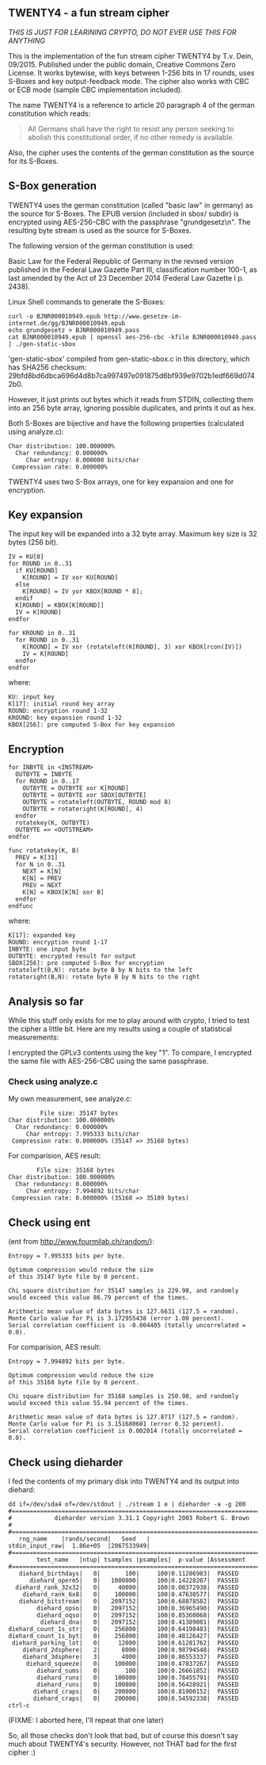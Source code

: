## TWENTY4 - a fun stream cipher

*THIS IS JUST FOR LEARINING CRYPTO, DO NOT EVER USE THIS FOR ANYTHING*

This is the implementation of the fun stream cipher TWENTY4 by T.v. Dein, 09/2015.
Published under the public domain, Creative Commons Zero License. It works bytewise,
with keys between 1-256 bits in 17 rounds, uses S-Boxes and key output-feedback mode.
The cipher also works with CBC or ECB mode (sample CBC implementation included).

The name TWENTY4 is a reference to article 20 paragraph 4 of the german constitution
which reads:

> All Germans shall have  the right to resist  any person seeking to
> abolish this constitutional order, if no other remedy is available.

Also, the cipher uses the contents of the german constitution as the source for its
S-Boxes.

## S-Box generation

TWENTY4 uses the german constitution (called "basic law" in germany) as
the source for S-Boxes. The EPUB version (included in sbox/ subdir)
is encrypted using AES-256-CBC with the passphrase
"grundgesetz\n". The resulting byte stream is used as the source for
S-Boxes.

The following version of the german constitution is used:

Basic Law for the Federal Republic of Germany in the revised version
published in the Federal Law Gazette Part III, classification number
100-1, as last amended by the Act of 23 December 2014
(Federal Law Gazette I p. 2438).

Linux Shell commands to generate the S-Boxes:

    curl -o BJNR000010949.epub http://www.gesetze-im-internet.de/gg/BJNR000010949.epub
    echo grundgesetz > BJNR000010949.pass
    cat BJNR000010949.epub | openssl aes-256-cbc -kfile BJNR000010949.pass | ./gen-static-sbox

'gen-static-sbox' compiled from gen-static-sbox.c in this directory, which has SHA256
checksum: 29bfd8bd6dbca696d4d8b7ca997497e091875d6bf939e9702b1edf669d0742b0.

However, it just prints out bytes which it reads from STDIN, collecting them into an 256
byte array, ignoring possible duplicates, and prints it out as hex.

Both S-Boxes are bijective and have the following properties (calculated using analyze.c):

    Char distribution: 100.000000%
      Char redundancy: 0.000000%
         Char entropy: 8.000000 bits/char
     Compression rate: 0.000000%

TWENTY4 uses two S-Box arrays, one for key expansion and one for encryption.

## Key expansion

The input key will be expanded into a 32 byte array. Maximum key size is
32 bytes (256 bit).

    IV = KU[0]
    for ROUND in 0..31
      if KU[ROUND]
        K[ROUND] = IV xor KU[ROUND]
      else
        K[ROUND] = IV yor KBOX[ROUND * 8];
      endif
      K[ROUND] = KBOX[K[ROUND]]
      IV = K[ROUND]
    endfor
    
    for KROUND in 0..31
      for ROUND in 0..31
        K[ROUND] = IV xor (rotateleft(K[ROUND], 3) xor KBOX[rcon(IV)])
        IV = K[ROUND]
      endfor
    endfor

where:

    KU: input key
    K[17]: initial round key array
    ROUND: encryption round 1-32
    KROUND: key expansion round 1-32
    KBOX[256]: pre computed S-Box for key expansion

## Encryption

    for INBYTE in <INSTREAM>
      OUTBYTE = INBYTE
      for ROUND in 0..17
        OUTBYTE = OUTBYTE xor K[ROUND]
        OUTBYTE = OUTBYTE xor SBOX[OUTBYTE]
        OUTBYTE = rotateleft(OUTBYTE, ROUND mod 8)
        OUTBYTE = rotateright(K[ROUND], 4)
      endfor
      rotatekey(K, OUTBYTE)
      OUTBYTE => <OUTSTREAM>
    endfor
    
    func rotatekey(K, B)
      PREV = K[31]
      for N in 0..31
        NEXT = K[N]
        K[N] = PREV 
        PREV = NEXT
        K[N] = KBOX[K[N] xor B]
      endfor
    endfunc    

where:

    K[17]: expanded key
    ROUND: encryption round 1-17
    INBYTE: one input byte
    OUTBYTE: encrypted result for output
    SBOX[256]: pre computed S-Box for encryption
    rotateleft(B,N): rotate byte B by N bits to the left 
    rotateright(B,N): rotate byte B by N bits to the right 


## Analysis so far

While this stuff only exists for me to play around with
crypto, I tried to test the cipher a little bit. Here are
my results using a couple of statistical measurements:

I encrypted the GPLv3 contents using the key "1". To compare,
I encrypted the same file with AES-256-CBC using the same
passphrase.


### Check using analyze.c

My own measurement, see analyze.c:

             File size: 35147 bytes
    Char distribution: 100.000000%
      Char redundancy: 0.000000%
         Char entropy: 7.995333 bits/char
     Compression rate: 0.000000% (35147 => 35168 bytes)

For comparision, AES result:

            File size: 35168 bytes
    Char distribution: 100.000000%
      Char redundancy: 0.000000%
         Char entropy: 7.994892 bits/char
     Compression rate: 0.000000% (35168 => 35189 bytes)

## Check using ent

(ent from http://www.fourmilab.ch/random/):

    Entropy = 7.995333 bits per byte.
    
    Optimum compression would reduce the size
    of this 35147 byte file by 0 percent.
    
    Chi square distribution for 35147 samples is 229.98, and randomly
    would exceed this value 86.79 percent of the times.
    
    Arithmetic mean value of data bytes is 127.6631 (127.5 = random).
    Monte Carlo value for Pi is 3.172955438 (error 1.00 percent).
    Serial correlation coefficient is -0.004405 (totally uncorrelated = 0.0).

For comparision, AES result:

    Entropy = 7.994892 bits per byte.
    
    Optimum compression would reduce the size
    of this 35168 byte file by 0 percent.
    
    Chi square distribution for 35168 samples is 250.98, and randomly
    would exceed this value 55.94 percent of the times.
    
    Arithmetic mean value of data bytes is 127.8717 (127.5 = random).
    Monte Carlo value for Pi is 3.151680601 (error 0.32 percent).
    Serial correlation coefficient is 0.002014 (totally uncorrelated = 0.0).

## Check using dieharder

I fed the contents of my primary disk into TWENTY4 and its output
into diehard:
    
    dd if=/dev/sda4 of=/dev/stdout | ./stream 1 e | dieharder -a -g 200
    #=============================================================================#
    #            dieharder version 3.31.1 Copyright 2003 Robert G. Brown          #
    #=============================================================================#
       rng_name    |rands/second|   Seed   |
    stdin_input_raw|  1.86e+05  |2067533949|
    #=============================================================================#
            test_name   |ntup| tsamples |psamples|  p-value |Assessment
    #=============================================================================#
       diehard_birthdays|   0|       100|     100|0.11286983|  PASSED  
          diehard_operm5|   0|   1000000|     100|0.14228207|  PASSED  
      diehard_rank_32x32|   0|     40000|     100|0.08372938|  PASSED  
        diehard_rank_6x8|   0|    100000|     100|0.47630577|  PASSED  
       diehard_bitstream|   0|   2097152|     100|0.68878582|  PASSED  
            diehard_opso|   0|   2097152|     100|0.36965490|  PASSED  
            diehard_oqso|   0|   2097152|     100|0.85360068|  PASSED  
             diehard_dna|   0|   2097152|     100|0.41389081|  PASSED  
    diehard_count_1s_str|   0|    256000|     100|0.64198483|  PASSED  
    diehard_count_1s_byt|   0|    256000|     100|0.48126427|  PASSED  
     diehard_parking_lot|   0|     12000|     100|0.61281762|  PASSED  
        diehard_2dsphere|   2|      8000|     100|0.98794548|  PASSED  
        diehard_3dsphere|   3|      4000|     100|0.86553337|  PASSED  
         diehard_squeeze|   0|    100000|     100|0.47837267|  PASSED  
            diehard_sums|   0|       100|     100|0.26661852|  PASSED  
            diehard_runs|   0|    100000|     100|0.78455791|  PASSED  
            diehard_runs|   0|    100000|     100|0.56428921|  PASSED  
           diehard_craps|   0|    200000|     100|0.81900152|  PASSED  
           diehard_craps|   0|    200000|     100|0.54592338|  PASSED  
    ctrl-c

(FIXME: I aborted here, I'll repeat that one later)

So, all those checks don't look that bad, but of course this doesn't
say much about TWENTY4's security. However, not THAT bad for the first cipher :)


